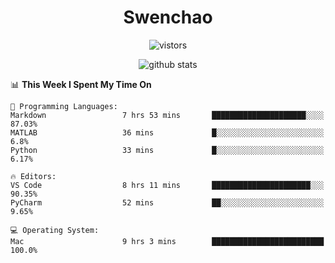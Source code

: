 <h1 align="center">Swenchao</h3>

<p align="center">
  <img src="https://visitor-badge.glitch.me/badge?page_id=Swenchao" alt="vistors" />
</p>

<p align="center">
  <img src="https://github-readme-stats.vercel.app/api?username=Swenchao&count_private=true&show_icons=true&theme=vue-dark&hide_title=true" alt="github stats" />
</p>

<!--START_SECTION:waka-->
📊 **This Week I Spent My Time On** 

```text
💬 Programming Languages: 
Markdown                 7 hrs 53 mins       █████████████████████░░░░   87.03% 
MATLAB                   36 mins             █░░░░░░░░░░░░░░░░░░░░░░░░   6.8% 
Python                   33 mins             █░░░░░░░░░░░░░░░░░░░░░░░░   6.17%

🔥 Editors: 
VS Code                  8 hrs 11 mins       ██████████████████████░░░   90.35% 
PyCharm                  52 mins             ██░░░░░░░░░░░░░░░░░░░░░░░   9.65%

💻 Operating System: 
Mac                      9 hrs 3 mins        █████████████████████████   100.0%

```


<!--END_SECTION:waka-->
